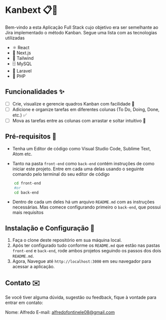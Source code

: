 # Kanbext 📋🎯

Bem-vindo a esta Aplicação Full Stack cujo objetivo era ser semelhante ao Jira implementado o método Kanban. Segue uma lista com as tecnologias utilizadas

-   ⚛️ React
-   🔲 Next.js
-   💠 Tailwind
-   🗄️ MySQL
-   🔶 Laravel
-   🐘 PHP

## Funcionalidades ✨

-   [ ] Crie, visualize e gerencie quadros Kanban com facilidade 📝
-   [ ] Adicione e organize tarefas em diferentes colunas (To Do, Doing, Done, etc.) ✅
-   [ ] Mova as tarefas entre as colunas com arrastar e soltar intuitivo 🔄

## Pré-requisitos 🚀

-   Tenha um Editor de código como Visual Studio Code, Sublime Text, Atom etc.

-   Tanto na pasta `front-end` como `back-end` contém instruções de como iniciar este projeto. Entre em cada uma delas usando o seguinte comando pelo terminal do seu editor de código

```bash
    cd front-end
    #or
    cd back-end
```

-   Dentro de cada um deles há um arquivo `README.md` com as instruções necessárias. Mas comece configurando primeiro o `back-end`, que possui mais requisitos

## Instalação e Configuração 🔧

1. Faça o clone deste repositório em sua máquina local.
2. Após ter configurado tudo conforme os `README.md` que estão nas pastas `front-end` e `back-end`, rode ambos projetos seguindo os passos dos dois `README.md`.
3. Agora, Navegue até `http://localhost:3000` em seu navegador para acessar a aplicação.

## Contato ✉️

Se você tiver alguma dúvida, sugestão ou feedback, fique à vontade para entrar em contato:

Nome: Alfredo
E-mail: alfredofontinele08@gmail.com
